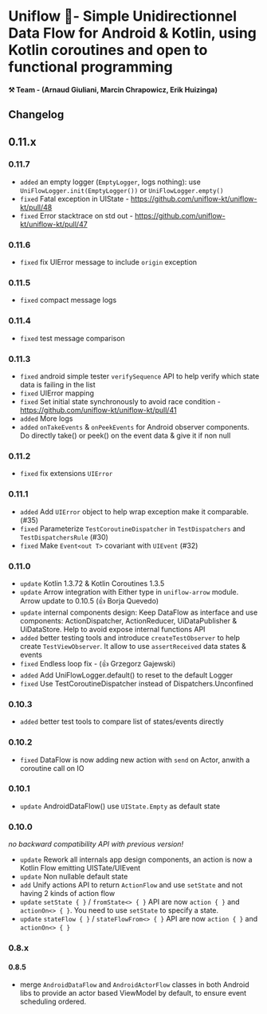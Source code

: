 
# Uniflow 🦄- Simple Unidirectionnel Data Flow for Android & Kotlin, using Kotlin coroutines and open to functional programming

#### ⚒ Team - (Arnaud Giuliani, Marcin Chrapowicz, Erik Huizinga)

## Changelog

## 0.11.x

### 0.11.7

- `added` an empty logger (`EmptyLogger`, logs nothing): use `UniFlowLogger.init(EmptyLogger())` or `UniFlowLogger.empty()`
- `fixed` Fatal exception in UIState - https://github.com/uniflow-kt/uniflow-kt/pull/48
- `fixed` Error stacktrace on std out - https://github.com/uniflow-kt/uniflow-kt/pull/47

### 0.11.6

- `fixed` fix UIError message to include `origin` exception

### 0.11.5

- `fixed` compact message logs

### 0.11.4

- `fixed` test message comparison

### 0.11.3

- `fixed` android simple tester `verifySequence` API to help verify which state data is failing in the list
- `fixed` UIError mapping
- `fixed` Set initial state synchronously to avoid race condition - https://github.com/uniflow-kt/uniflow-kt/pull/41
- `added` More logs
- `added` `onTakeEvents` & `onPeekEvents` for Android observer components. Do directly take() or peek() on the event data & give it if non null

### 0.11.2

- `fixed` fix extensions `UIError` 

### 0.11.1

- `added` Add `UIError` object to help wrap exception make it comparable. (#35)
- `fixed` Parameterize `TestCoroutineDispatcher` in `TestDispatchers` and `TestDispatchersRule` (#30)
- `fixed` Make `Event<out T>` covariant with `UIEvent` (#32)

### 0.11.0

- `update` Kotlin 1.3.72 & Kotlin Coroutines 1.3.5
- `update` Arrow integration with Either type in `uniflow-arrow` module. Arrow update to 0.10.5 (👍 Borja Quevedo)
- `update` internal components design: Keep DataFlow as interface and use components: ActionDispatcher, ActionReducer, UiDataPublisher & UiDataStore. Help to avoid expose internal functions API
- `added` better testing tools and introduce `createTestObserver` to help create `TestViewObserver`. It allow to use `assertReceived` data states & events
- `fixed` Endless loop fix - (👍 Grzegorz Gajewski)
- `added`  Add UniFlowLogger.default() to reset to the default Logger 
- `fixed`  Use TestCoroutineDispatcher instead of Dispatchers.Unconfined

### 0.10.3

- `added` better test tools to compare list of states/events directly

### 0.10.2

- `fixed` DataFlow is now adding new action with `send` on Actor, anwith a coroutine call on IO

### 0.10.1

- `update` AndroidDataFlow() use `UIState.Empty` as default state 

### 0.10.0

_no backward compatibility API with previous version!_

- `update` Rework all internals app design components, an action is now a Kotlin Flow emitting UISTate/UIEvent
- `update` Non nullable default state
- `add` Unify actions API to return `ActionFlow` and use `setState` and not having 2 kinds of action flow
- `update` `setState { }` / `fromState<> { }` API are now `action { }` and `actionOn<> { }`. You need to use `setState` to specify a state.
- `update` `stateFlow { }` / `stateFlowFrom<> { }` API are now `action { }` and `actionOn<> { }`

### 0.8.x

#### 0.8.5

- merge `AndroidDataFlow` and `AndroidActorFlow` classes in both Android libs to provide an actor based ViewModel by default, to ensure event scheduling ordered.

